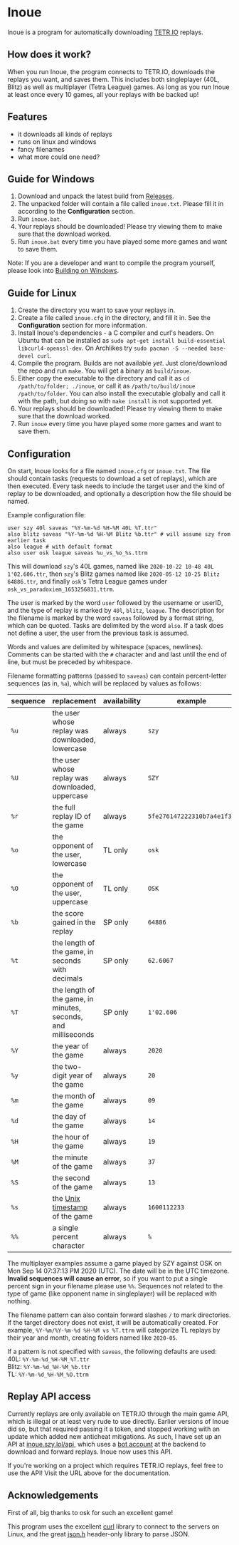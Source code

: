 # Inoue

Inoue is a program for automatically downloading [TETR.IO](https://tetr.io) replays.

## How does it work?

When you run Inoue, the program connects to TETR.IO, downloads the replays you want, and saves them.
This includes both singleplayer (40L, Blitz) as well as multiplayer (Tetra League) games.
As long as you run Inoue at least once every 10 games, all your replays with be backed up!

## Features

- it downloads all kinds of replays
- runs on linux and windows
- fancy filenames
- what more could one need?

## Guide for Windows

1. Download and unpack the latest build from [Releases](https://github.com/szymonszl/inoue/releases).
2. The unpacked folder will contain a file called `inoue.txt`. Please fill it in according to the **Configuration** section.
3. Run `inoue.bat`.
4. Your replays should be downloaded! Please try viewing them to make sure that the download worked.
5. Run `inoue.bat` every time you have played some more games and want to save them.

Note: If you are a developer and want to compile the program yourself, please look into [Building on Windows](building_on_windows.md).

## Guide for Linux

1. Create the directory you want to save your replays in.
2. Create a file called `inoue.cfg` in the directory, and fill it in. See the **Configuration** section for more information.
3. Install Inoue's dependencies - a C compiler and curl's headers. On Ubuntu that can be installed as `sudo apt-get install build-essential libcurl4-openssl-dev`. On Archlikes try `sudo pacman -S --needed base-devel curl`.
4. Compile the program. Builds are not available *yet*. Just clone/download the repo and run `make`. You will get a binary as `build/inoue`.
5. Either copy the executable to the directory and call it as `cd /path/to/folder; ./inoue`, or call it as `/path/to/build/inoue /path/to/folder`. You can also install the executable globally and call it with the path, but doing so with `make install` is not supported yet.
6. Your replays should be downloaded! Please try viewing them to make sure that the download worked.
7. Run `inoue` every time you have played some more games and want to save them.

## Configuration

On start, Inoue looks for a file named `inoue.cfg` or `inoue.txt`. The file should contain tasks (requests to download a set of replays),
which are then executed. Every task needs to include the target user and the kind of replay to be downloaded, and optionally
a description how the file should be named.

Example configuration file:
```
user szy 40l saveas "%Y-%m-%d %H-%M 40L %T.ttr"
also blitz saveas "%Y-%m-%d %H-%M Blitz %b.ttr" # will assume szy from earlier task
also league # with default format
also user osk league saveas %u_vs_%o_%s.ttrm
```
This will download `szy`'s 40L games, named like `2020-10-22 10-48 40L 1'02.606.ttr`, then `szy`'s Blitz games named like `2020-05-12 10-25 Blitz 64886.ttr`, and finally `osk`'s Tetra League games under `osk_vs_paradoxiem_1653256831.ttrm`.

The user is marked by the word `user` followed by the username or userID, and the type of replay is marked by `40l`, `blitz`, `league`.
The description for the filename is marked by the word `saveas` followed by a format string, which can be quoted.
Tasks are delimited by the word `also`. If a task does not define a user, the user from the previous task is assumed.

Words and values are delimited by whitespace (spaces, newlines). Comments can be started with the `#` character and and last until the end of line,
but must be preceded by whitespace.

Filename formatting patterns (passed to `saveas`) can contain percent-letter sequences (as in, `%a`), which will be replaced by values as follows:

| sequence | replacement                                                               | availability | example                    |
|----------|---------------------------------------------------------------------------|--------------|----------------------------|
| `%u`     | the user whose replay was downloaded, lowercase                           | always       | `szy`                      |
| `%U`     | the user whose replay was downloaded, uppercase                           | always       | `SZY`                      |
| `%r`     | the full replay ID of the game                                            | always       | `5fe276147222310b7a4e1f33` |
| `%o`     | the opponent of the user, lowercase                                       | TL only      | `osk`                      |
| `%O`     | the opponent of the user, uppercase                                       | TL only      | `OSK`                      |
| `%b`     | the score gained in the replay                                            | SP only      | `64886`                    |
| `%t`     | the length of the game, in seconds with decimals                          | SP only      | `62.6067`                  |
| `%T`     | the length of the game, in minutes, seconds, and milliseconds             | SP only      | `1'02.606`                 |
| `%Y`     | the year of the game                                                      | always       | `2020`                     |
| `%y`     | the two-digit year of the game                                            | always       | `20`                       |
| `%m`     | the month of the game                                                     | always       | `09`                       |
| `%d`     | the day of the game                                                       | always       | `14`                       |
| `%H`     | the hour of the game                                                      | always       | `19`                       |
| `%M`     | the minute of the game                                                    | always       | `37`                       |
| `%S`     | the second of the game                                                    | always       | `13`                       |
| `%s`     | the [Unix timestamp](https://en.wikipedia.org/wiki/Unix_time) of the game | always       | `1600112233`               |
| `%%`     | a single percent character                                                | always       | `%`                        |

The multiplayer examples assume a game played by SZY against OSK on Mon Sep 14 07:37:13 PM 2020 (UTC). The date will be in the UTC timezone.
**Invalid sequences will cause an error**, so if you want to put a single percent sign in your filename please use `%%`.
Sequences not related to the type of game (like opponent name in singleplayer) will be replaced with nothing.

The filename pattern can also contain forward slashes `/` to mark directories. If the target directory does not exist, it will be automatically created.
For example, `%Y-%m/%Y-%m-%d %H-%M vs %T.ttrm` will categorize TL replays by their year and month, creating folders named like `2020-05`.

If a pattern is not specified with `saveas`, the following defaults are used:  
40L: `%Y-%m-%d_%H-%M_%T.ttr`  
Blitz: `%Y-%m-%d_%H-%M_%b.ttr`  
TL: `%Y-%m-%d_%H-%M_%O.ttrm`

## Replay API access

Currently replays are only available on TETR.IO through the main game API, which is illegal or at least very rude to use directly.
Earlier versions of Inoue did so, but that required passing it a token, and stopped working with an update which added new anticheat mitigations.
As such, I have set up an API at [inoue.szy.lol/api](https://inoue.szy.lol/api/), which uses a [bot account](https://ch.tetr.io/u/inoue_bot)
at the backend to download and forward replays. Inoue now uses this API.

If you're working on a project which requires TETR.IO replays, feel free to use the API! Visit the URL above for the documentation.

## Acknowledgements

First of all, big thanks to osk for such an excellent game!

This program uses the excellent [curl](https://curl.se/) library to connect to the servers on Linux,
and the great [json.h](https://github.com/sheredom/json.h) header-only library to parse JSON.
